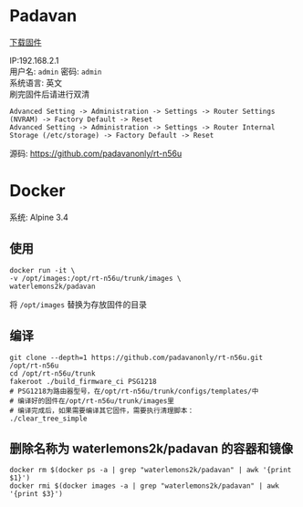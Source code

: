 # Padavan
[下载固件](../../releases/latest)

IP:192.168.2.1  
用户名: `admin` 密码: `admin`  
系统语言: 英文  
刷完固件后请进行双清
```
Advanced Setting -> Administration -> Settings -> Router Settings (NVRAM) -> Factory Default -> Reset  
Advanced Setting -> Administration -> Settings -> Router Internal Storage (/etc/storage) -> Factory Default -> Reset
```
源码: https://github.com/padavanonly/rt-n56u

# Docker
系统: Alpine 3.4
## 使用
```
docker run -it \
-v /opt/images:/opt/rt-n56u/trunk/images \
waterlemons2k/padavan
```
将 `/opt/images` 替换为存放固件的目录

## 编译
```
git clone --depth=1 https://github.com/padavanonly/rt-n56u.git /opt/rt-n56u
cd /opt/rt-n56u/trunk
fakeroot ./build_firmware_ci PSG1218
# PSG1218为路由器型号，在/opt/rt-n56u/trunk/configs/templates/中
# 编译好的固件在/opt/rt-n56u/trunk/images里
# 编译完成后，如果需要编译其它固件，需要执行清理脚本：
./clear_tree_simple
```
## 删除名称为 waterlemons2k/padavan 的容器和镜像
```
docker rm $(docker ps -a | grep "waterlemons2k/padavan" | awk '{print $1}')
docker rmi $(docker images -a | grep "waterlemons2k/padavan" | awk '{print $3}')
```